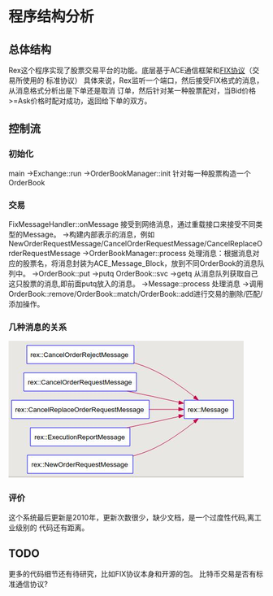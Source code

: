 程序结构分析
=====================================

总体结构
----------------
Rex这个程序实现了股票交易平台的功能。底层基于ACE通信框架和[FIX协议](http://en.wikipedia.org/wiki/Financial_Information_eXchange)（交易所使用的
标准协议）
具体来说，Rex监听一个端口，然后接受FIX格式的消息，从消息格式分析出是下单还是取消
订单，然后针对某一种股票配对，当Bid价格>=Ask价格时配对成功，返回给下单的双方。

控制流
----------------
### 初始化
main
  ->Exchange::run
    ->OrderBookManager::init 针对每一种股票构造一个OrderBook
### 交易
FixMessageHandler::onMessage 接受到网络消息，通过重载接口来接受不同类型的Message。
  ->构建内部表示的消息，例如NewOrderRequestMessage/CancelOrderRequestMessage/CancelReplaceOrderRequestMessage
  ->OrderBookManager::process 处理消息：根据消息对应的股票名，将消息封装为ACE_Message_Block，放到不同OrderBook的消息队列中。
    ->OrderBook::put
      ->putq
OrderBook::svc
  ->getq 从消息队列获取自己这只股票的消息,即前面putq放入的消息。
  ->Message::process 处理消息
    ->调用OrderBook::remove/OrderBook::match/OrderBook::add进行交易的删除/匹配/添加操作。
### 几种消息的关系
![Message](./arch.jpeg)
### 评价
这个系统最后更新是2010年，更新次数很少，缺少文档，是一个过度性代码,离工业级别的
代码还有距离。

TODO
----------------
更多的代码细节还有待研究，比如FIX协议本身和开源的包。
比特币交易是否有标准通信协议?
